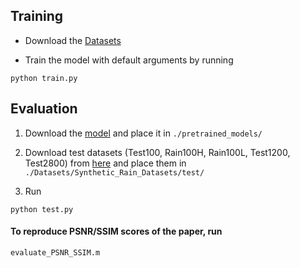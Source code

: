 
## Training
- Download the [Datasets](Datasets/README.md)

- Train the model with default arguments by running

```
python train.py
```


## Evaluation

1. Download the [model](https://drive.google.com/file/d/1O3WEJbcat7eTY6doXWeorAbQ1l_WmMnM/view?usp=sharing) and place it in `./pretrained_models/`

2. Download test datasets (Test100, Rain100H, Rain100L, Test1200, Test2800) from [here](https://drive.google.com/drive/folders/1PDWggNh8ylevFmrjo-JEvlmqsDlWWvZs?usp=sharing) and place them in `./Datasets/Synthetic_Rain_Datasets/test/`

3. Run
```
python test.py
```

#### To reproduce PSNR/SSIM scores of the paper, run
```
evaluate_PSNR_SSIM.m 
```
